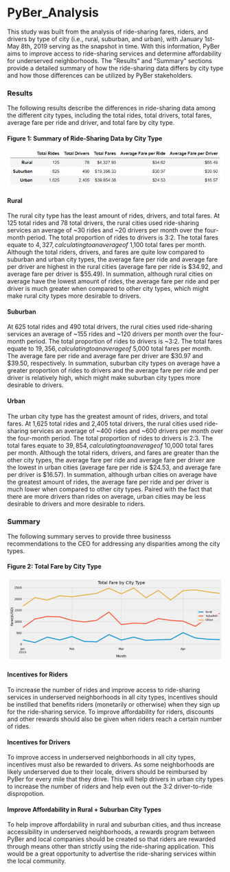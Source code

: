 # PyBer_Analysis
This study was built from the analysis of ride-sharing fares, riders, and drivers by type of city (i.e., rural, suburban, and urban), with January 1st-May 8th, 2019 serving as the snapshot in time. With this information, PyBer aims to improve access to ride-sharing services and determine affordability for underserved neighborhoods.
The "Results" and "Summary" sections provide a detailed summary of how the ride-sharing data differs by city type and how those differences can be utilized by PyBer stakeholders.

### Results
The following results describe the differences in ride-sharing data among the different city types, including the total rides, total drivers, total fares, average fare per ride and driver, and total fare by city type.

  #### Figure 1: Summary of Ride-Sharing Data by City Type
  ![Pyber_Summary](https://github.com/kylegross/PyBer_Analysis/blob/master/Pyber_Summary.PNG)

  #### Rural
  The rural city type has the least amount of rides, drivers, and total fares. At 125 total rides and 78 total drivers, the rural cities used ride-sharing services an average of ~30 rides and ~20 drivers per month over the four-month period. The total proportion of rides to drivers is 3:2. The total fares equate to $4,327, calculating to an average of ~$1,100 total fares per month. Although the total riders, drivers, and fares are quite low compared to suburban and urban city types, the average fare per ride and average fare per driver are highest in the rural cities (average fare per ride is $34.92, and average fare per driver is $55.49). In summation, although rural cities on average have the lowest amount of rides, the average fare per ride and per driver is much greater when compared to other city types, which might make rural city types more desirable to drivers. 

  #### Suburban
   At 625 total rides and 490 total drivers, the rural cities used ride-sharing services an average of ~155 rides and ~120 drivers per month over the four-month period. The total proportion of rides to drivers is ~3:2. The total fares equate to $19,356, calculating to an average of ~$5,000 total fares per month. The average fare per ride and average fare per driver are $30.97 and $39.50, respectively. In summation, suburban city types on average have a greater proportion of rides to drivers and the average fare per ride and per driver is relatively high, which might make suburban city types more desirable to drivers.

  #### Urban
  The urban city type has the greatest amount of rides, drivers, and total fares. At 1,625 total rides and 2,405 total drivers, the rural cities used ride-sharing services an average of ~400 rides and ~600 drivers per month over the four-month period. The total proportion of rides to drivers is 2:3. The total fares equate to $39,854, calculating to an average of ~$10,000 total fares per month. Although the total riders, drivers, and fares are greater than the other city types, the average fare per ride and average fare per driver are the lowest in urban cities (average fare per ride is $24.53, and average fare per driver is $16.57). In summation, although urban cities on average have the greatest amount of rides, the average fare per ride and per driver is much lower when compared to other city types. Paired with the fact that there are more drivers than rides on average, urban cities may be less desirable to drivers and more desirable to riders.


### Summary
The following summary serves to provide three businesss recommendations to the CEO for addressing any disparities among the city types.

  #### Figure 2: Total Fare by City Type
  ![PyBer_fare_summary_2](https://github.com/kylegross/PyBer_Analysis/blob/master/PyBer_fare_summary_2.PNG)

  #### Incentives for Riders
  To increase the number of rides and improve access to ride-sharing services in underserved neighborhoods in all city types, incentives should be instilled that benefits riders (monetarily or otherwise) when they sign up for the ride-sharing service. To improve affordability for riders, discounts and other rewards should also be given when riders reach a certain number of rides.

  #### Incentives for Drivers
  To improve access in underserved neighborhoods in all city types, incentives must also be rewarded to drivers. As some neighborhoods are likely underserved due to their locale, drivers should be reimbursed by PyBer for every mile that they drive. This will help drivers in urban city types to increase the number of riders and help even out the 3:2 driver-to-ride dispropotion.

  #### Improve Affordability in Rural + Suburban City Types
  To help improve affordability in rural and suburban cities, and thus increase accessibility in underserved neighborhoods, a rewards program between PyBer and local companies should be created so that riders are rewarded through means other than strictly using the ride-sharing application. This would be a great opportunity to advertise the ride-sharing services within the local community.

